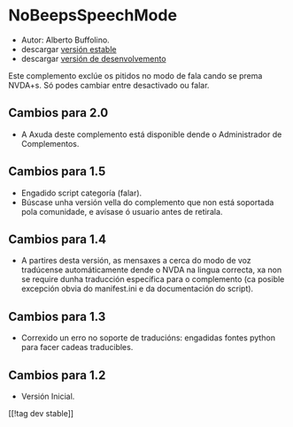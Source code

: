 # NoBeepsSpeechMode #
*	 Autor: Alberto Buffolino.
*	 descargar [versión estable][1]
*	 descargar [versión de desenvolvemento][2]

Este complemento exclúe os pitidos no  modo de fala cando se prema NVDA+s.
Só podes cambiar entre desactivado ou falar.

## Cambios para 2.0 ##
*	 A Axuda deste complemento está disponible dende o Administrador de
   Complementos.

## Cambios para 1.5 ##
*	 Engadido script categoría (falar).
*	 Búscase unha versión vella do complemento que non está soportada pola
   comunidade, e avísase ó usuario antes de retirala.

## Cambios para 1.4 ##
*	 A partires desta versión, as mensaxes a cerca do modo de voz tradúcense
   automáticamente dende o NVDA na lingua correcta, xa non se require dunha
   traducción específica para o complemento (ca  posible excepción obvia do
   manifest.ini e da documentación do script).

## Cambios para 1.3 ##
*	 Correxido un erro no soporte de traducións: engadidas fontes python para
   facer cadeas traducibles.

## Cambios para 1.2 ##
*	 Versión Inicial.

[[!tag dev stable]]

[1]: http://addons.nvda-project.org/files/get.php?file=nb

[2]: http://addons.nvda-project.org/files/get.php?file=nb-dev
